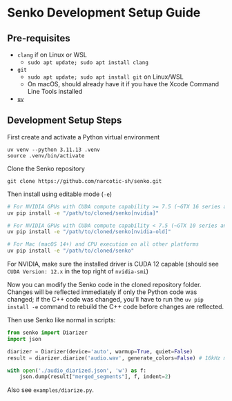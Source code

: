 # Senko Development Setup Guide
## Pre-requisites
- `clang` if on Linux or WSL
    - `sudo apt update; sudo apt install clang`
- `git`
    - `sudo apt update; sudo apt install git` on Linux/WSL
    - On macOS, should already have it if you have the Xcode Command Line Tools installed
- [`uv`](https://docs.astral.sh/uv/#installation)

## Development Setup Steps
First create and activate a Python virtual environment
```
uv venv --python 3.11.13 .venv
source .venv/bin/activate
```
Clone the Senko repository
```
git clone https://github.com/narcotic-sh/senko.git
```
Then install using editable mode (`-e`)
```bash
# For NVIDIA GPUs with CUDA compute capability >= 7.5 (~GTX 16 series and newer)
uv pip install -e "/path/to/cloned/senko[nvidia]"

# For NVIDIA GPUs with CUDA compute capability < 7.5 (~GTX 10 series and older)
uv pip install -e "/path/to/cloned/senko[nvidia-old]"

# For Mac (macOS 14+) and CPU execution on all other platforms
uv pip install -e "/path/to/cloned/senko"
```
For NVIDIA, make sure the installed driver is CUDA 12 capable (should see `CUDA Version: 12.x` in the top right of `nvidia-smi`)

Now you can modify the Senko code in the cloned repository folder. Changes will be reflected immediately if only the Python code was changed; if the C++ code was changed, you'll have to run the `uv pip install -e` command to rebuild the C++ code before changes are reflected.

Then use Senko like normal in scripts:
```python
from senko import Diarizer
import json

diarizer = Diarizer(device='auto', warmup=True, quiet=False)
result = diarizer.diarize('audio.wav', generate_colors=False) # 16kHz mono 16-bit wav

with open('./audio_diarized.json', 'w') as f:
    json.dump(result["merged_segments"], f, indent=2)
```
Also see `examples/diarize.py`.
